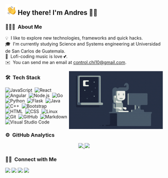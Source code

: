 
<img alt="NC" src="./assets/Hand%20Wave.gif" width='40' align="left"/><h2>Hey there! I'm Andres 🤏😎</h2>

### 👨🏻‍💻 &nbsp;About Me

💡 &nbsp;I like to explore new technologies, frameworks and quick hacks.\
🎓 &nbsp;I'm currently studying Science and Systems engineering at Universidad de San Carlos de Guatemala.\
🎵 &nbsp;Lofi-coding music is love 💕.\
✉️ &nbsp;You can send me an email at control.chi10@gmail.com.

<img alt="Night Coding" src="./assets/Night-Coding.gif" align="right"/>



### 🛠 &nbsp;Tech Stack

![JavaScript](https://img.shields.io/badge/-JavaScript-05122A?style=flat&logo=javascript)&nbsp;
![React](https://img.shields.io/badge/-React-05122A?style=flat&logo=react)&nbsp;
![Angular](https://img.shields.io/badge/-Angular-05122A?style=flat&logo=angular)&nbsp;
![Node.js](https://img.shields.io/badge/-Node.js-05122A?style=flat&logo=node.js)&nbsp;
![Go](https://img.shields.io/badge/-Go-05122A?style=flat&logo=go)&nbsp;
![Python](https://img.shields.io/badge/-Python-05122A?style=flat&logo=python)&nbsp;
![Flask](https://img.shields.io/badge/-Flask-05122A?style=flat&logo=flask)&nbsp;
![Java](https://img.shields.io/badge/-Java-05122A?style=flat&logo=Java)&nbsp;
![C++](https://img.shields.io/badge/-C++-05122A?style=flat&logo=C%2B%2B&logoColor=00599C)&nbsp;
![Bootstrap](https://img.shields.io/badge/-Bootstrap-05122A?style=flat&logo=bootstrap&logoColor=563D7C)\
![HTML](https://img.shields.io/badge/-HTML-05122A?style=flat&logo=HTML5)&nbsp;
![CSS](https://img.shields.io/badge/-CSS-05122A?style=flat&logo=CSS3&logoColor=1572B6)&nbsp;
![Linux](https://img.shields.io/badge/-Linux-05122A?style=flat&logo=linux)&nbsp;
![Git](https://img.shields.io/badge/-Git-05122A?style=flat&logo=git)&nbsp;
![GitHub](https://img.shields.io/badge/-GitHub-05122A?style=flat&logo=github)&nbsp;
![Markdown](https://img.shields.io/badge/-Markdown-05122A?style=flat&logo=markdown)\
![Visual Studio Code](https://img.shields.io/badge/-Visual%20Studio%20Code-05122A?style=flat&logo=visual-studio-code&logoColor=007ACC)&nbsp;

### ⚙️ &nbsp;GitHub Analytics

<p align="center">
<a href="https://github.com/AndresRodas">
  <img height="180em" src="https://github-readme-stats.vercel.app/api?username=AndresRodas&count_private=true&show_icons=true&hide=contribs,stars&theme=synthwave&include_all_commits=true"/>
  <img height="180em" src="https://github-readme-stats-eight-theta.vercel.app/api/top-langs/?username=AndresRodas&layout=compact&langs_count=8&theme=synthwave"/>
</a>
</p>

### 🤝🏻 &nbsp;Connect with Me

<p align="center">

<a href="https://www.linkedin.com/in/andres-rodas-developer"><img src="https://img.shields.io/badge/-Andres%20Rodas-0077B5?style=flat&logo=Linkedin&logoColor=white"/></a>
<a href="mailto:control.chi10@gmail.com"><img src="https://img.shields.io/badge/-control.chi10@gmail.com-D14836?style=flat&logo=Gmail&logoColor=white"/></a>
<a href="mailto:201504220usac@gmail.com"><img src="https://img.shields.io/badge/-201504220usac@gmail.com-D14836?style=flat&logo=Gmail&logoColor=white"/></a>
<a href="https://www.instagram.com/alu_xd6"><img src="https://img.shields.io/badge/-@alu__xd6-E4405F?style=flat&logo=Instagram&logoColor=white"/></a>
